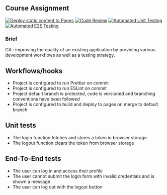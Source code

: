 ## Course Assignment

[![Deploy static content to Pages](https://github.com/Ingvildb1/social-media-client-ca/actions/workflows/pages.yml/badge.svg)](https://github.com/Ingvildb1/social-media-client-ca/actions/workflows/pages.yml) [![Code Review](https://github.com/Ingvildb1/social-media-client-ca/actions/workflows/gpt.yml/badge.svg)](https://github.com/Ingvildb1/social-media-client-ca/actions/workflows/gpt.yml) [![Automated Unit Testing](https://github.com/Ingvildb1/social-media-client-ca/actions/workflows/unit-test.yml/badge.svg)](https://github.com/Ingvildb1/social-media-client-ca/actions/workflows/unit-test.yml) [![Automated E2E Testing](https://github.com/Ingvildb1/social-media-client-ca/actions/workflows/e2e-test.yml/badge.svg)](https://github.com/Ingvildb1/social-media-client-ca/actions/workflows/e2e-test.yml)

### Brief
CA : improving the quality of an existing application by providing various development workflows as well as a testing strategy.



## Workflows/hooks

- Project is configured to run Prettier on commit
- Project is configured to run ESLint on commit
- Project default branch is protected, code is versioned and branching conventions have been followed
- Project is configured to build and deploy to pages on merge to default branch

## Unit tests

- The login function fetches and stores a token in browser storage
- The logout function clears the token from browser storage

## End-To-End tests

- The user can log in and access their profile
- The user cannot submit the login form with invalid credentials and is shown a message
- The user can log out with the logout button
